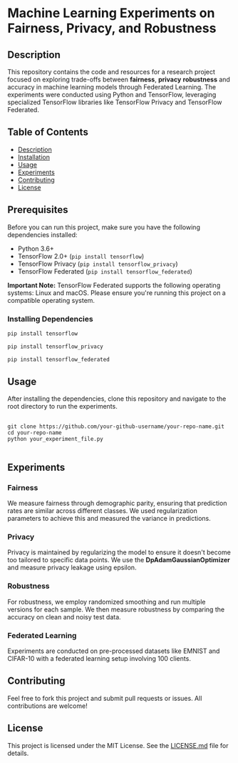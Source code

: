 <!DOCTYPE html>
<html>

<body>

<h1>Machine Learning Experiments on Fairness, Privacy, and Robustness</h1>

<h2>Description</h2>

<p>
  This repository contains the code and resources for a research project focused on exploring trade-offs between <strong>fairness</strong>,
  <strong>privacy</strong> <strong>robustness</strong> and accuracy in machine learning models through Federated Learning. The experiments were conducted using Python and TensorFlow, leveraging specialized TensorFlow libraries like TensorFlow Privacy and TensorFlow Federated.
</p>

<h2>Table of Contents</h2>

<ul>
  <li><a href="#description">Description</a></li>
  <li><a href="#installation">Installation</a></li>
  <li><a href="#usage">Usage</a></li>
  <li><a href="#experiments">Experiments</a></li>
  <li><a href="#contributing">Contributing</a></li>
  <li><a href="#license">License</a></li>
</ul>

<h2>Prerequisites</h2>

<p>     
Before you can run this project, make sure you have the following dependencies installed:

- Python 3.6+ 
- TensorFlow 2.0+ (`pip install tensorflow`)
- TensorFlow Privacy (`pip install tensorflow_privacy`)
- TensorFlow Federated (`pip install tensorflow_federated`)

**Important Note:** TensorFlow Federated supports the following operating systems: Linux and macOS. Please ensure you're running this project on a compatible operating system.

### Installing Dependencies

```bash
pip install tensorflow
```
```bash
pip install tensorflow_privacy
```
```bash
pip install tensorflow_federated
```
</p>

<h2>Usage</h2>

<p>
  After installing the dependencies, clone this repository and navigate to the root directory to run the experiments.
</p>

<pre>
  <code>
git clone https://github.com/your-github-username/your-repo-name.git
cd your-repo-name
python your_experiment_file.py
  </code>
</pre>

<h2>Experiments</h2>

<h3>Fairness</h3>

<p>
  We measure fairness through demographic parity, ensuring that prediction rates are similar across different classes.
  We used regularization parameters to achieve this and measured the variance in predictions.
</p>

<h3>Privacy</h3>

<p>
  Privacy is maintained by regularizing the model to ensure it doesn't become too tailored to specific data points.
  We use the <strong>DpAdamGaussianOptimizer</strong> and measure privacy leakage using epsilon.
</p>

<h3>Robustness</h3>

<p>
  For robustness, we employ randomized smoothing and run multiple versions for each sample. We then measure
  robustness by comparing the accuracy on clean and noisy test data.
</p>

<h3>Federated Learning</h3>

<p>
  Experiments are conducted on pre-processed datasets like EMNIST and CIFAR-10 with a federated learning setup
  involving 100 clients.
</p>

<h2>Contributing</h2>

<p>
  Feel free to fork this project and submit pull requests or issues. All contributions are welcome!
</p>

<h2>License</h2>

<p>
  This project is licensed under the MIT License. See the <a href="LICENSE.md">LICENSE.md</a> file for details.
</p>

</body>

</html>
